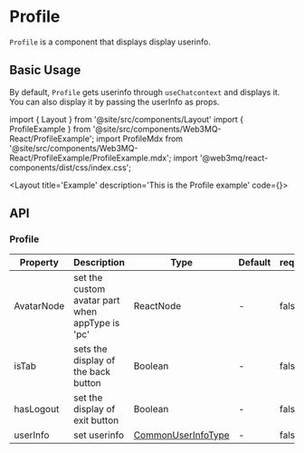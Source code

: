 
# Profile
`Profile` is a component that displays display userinfo. 

## Basic Usage
By default, `Profile` gets userinfo through `useChatcontext` and displays it. You can also display it by passing the userInfo as props.

import { Layout } from '@site/src/components/Layout'
import { ProfileExample } from '@site/src/components/Web3MQ-React/ProfileExample';
import ProfileMdx from '@site/src/components/Web3MQ-React/ProfileExample/ProfileExample.mdx';
import '@web3mq/react-components/dist/css/index.css';

<Layout
title='Example'
description='This is the Profile example'
code={<ProfileMdx />}>
<ProfileExample />
</Layout>

## API
### Profile
| Property     | Description                            | Type                | Default    | required |
| ------------ | -------------------------------------- | ------------------- | ---------- | -------- |
|  AvatarNode  | set the custom avatar part when appType is 'pc' | ReactNode           |    -       |  false  |
|  isTab       | sets the display of the back button   | Boolean             |    -       |  false  |
|  hasLogout   | set the display of exit button        | Boolean             |    -       |  false  |
|  userInfo    | set userinfo                          | [CommonUserInfoType](/docs/Ethos-UI-Components/Ethos-React/chatComponent/Chat#commonuserinfotype)  |    -       |  false  |